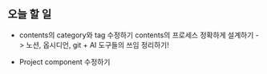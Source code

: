 ## 오늘 할 일
-  contents의 category와 tag 수정하기
contents의 프로세스 정확하게 설계하기 -> 노션, 옵시디언, git + AI 도구들의 쓰임 정리하기!

- Project component 수정하기 
